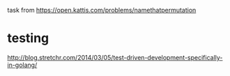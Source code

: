 task from https://open.kattis.com/problems/namethatpermutation

# testing
http://blog.stretchr.com/2014/03/05/test-driven-development-specifically-in-golang/
